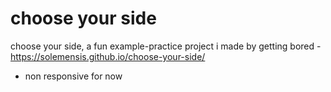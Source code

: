 # choose your side
 choose your side, a fun example-practice project i made by getting bored - https://solemensis.github.io/choose-your-side/
 
 * non responsive for now
